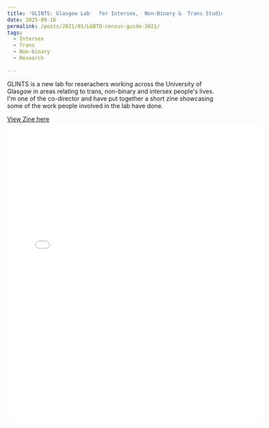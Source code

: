 ```yaml
---
title: 'GLINTS: Glasgow Lab   for Intersex,  Non-Binary &  Trans Studies '
date: 2025-09-16
permalink: /posts/2021/01/LGBTQ-census-guide-2021/
tags:
  - Intersex
  - Trans
  - Non-binary
  - Research 
  
---
```

 
GLINTS is a new lab for reserachers working across the University of Glasgow in areas relating to trans, non-binary and intersex people's lives. I'm one of the co-director and have put together a short zine showcasing some of the work people involved in the lab have done. 


[View Zine here](http://kenglish95.github.io/files/GLINTS.pdf)
<embed src="{{ kenglish95.github.io }}/files/GLINTS.pdf" width="600" height="700" type='application/pdf'>